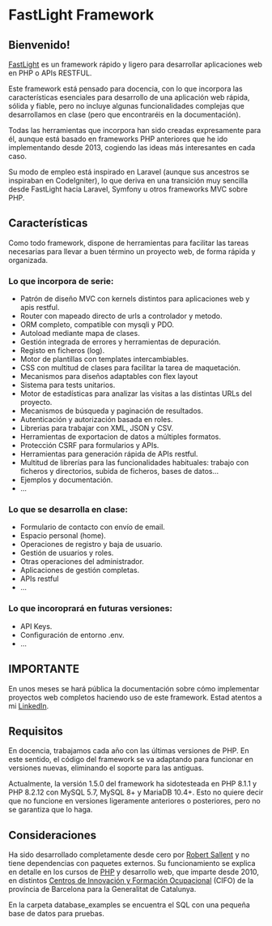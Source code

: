 <h1>FastLight Framework</h1>

    		
<h2>Bienvenido!</h2>
        		
<a href="https://github.com/robertsallent/fastlight">FastLight</a> es un framework rápido y ligero para desarrollar aplicaciones web en PHP o APIs RESTFUL.

Este framework está pensado para docencia, con lo que incorpora las características  esenciales para desarrollo de una aplicación web rápida, sólida y fiable, pero no incluye algunas funcionalidades complejas que desarrollamos en clase (pero que encontraréis en la documentación). 

Todas las herramientas que incorpora han sido creadas expresamente para él, aunque está basado en frameworks PHP anteriores que he ido implementando desde 2013, cogiendo las ideas más interesantes en cada caso.

Su modo de empleo está inspirado en Laravel (aunque sus ancestros se inspiraban en CodeIgniter), lo que deriva en una transición muy sencilla desde FastLight hacia Laravel, Symfony u otros frameworks     		       MVC sobre PHP.	    
		   
<h2>Características</h2>
		    	
Como todo framework, dispone de herramientas para facilitar las tareas necesarias para llevar a buen término un proyecto web, de forma rápida y organizada.

<h3>Lo que incorpora de serie:</h3>

- Patrón de diseño MVC con kernels distintos para aplicaciones web y apis restful. 
- Router con mapeado directo de urls a controlador y metodo.
- ORM completo, compatible con mysqli y PDO.
- Autoload mediante mapa de clases.
- Gestión integrada de errores y herramientas de depuración.
- Registo en ficheros (log).
- Motor de plantillas con templates intercambiables.
- CSS con multitud de clases para facilitar la tarea de maquetación.
- Mecanismos para diseños adaptables con flex layout 
- Sistema para tests unitarios.
- Motor de estadísticas para analizar las visitas a las distintas URLs del proyecto.
- Mecanismos de búsqueda y paginación de resultados.
- Autenticación y autorización basada en roles.
- Librerias para trabajar con XML, JSON y CSV.
- Herramientas de exportacion de datos a múltiples formatos.
- Protección CSRF para formularios y APIs.
- Herramientas para generación rápida de APIs restful.
- Multitud de librerías para las funcionalidades habituales: trabajo con ficheros y directorios, subida de ficheros, bases de datos...
- Ejemplos y documentación.
- ...

<h3>Lo que se desarrolla en clase:</h3>

- Formulario de contacto con envío de email.
- Espacio personal (home).
- Operaciones de registro y baja de usuario.
- Gestión de usuarios y roles.
- Otras operaciones del administrador.
- Aplicaciones de gestión completas.
- APIs restful
- ...
                        
<h3>Lo que incoroprará en futuras versiones:</h3>
                       
- API Keys.
- Configuración de entorno .env.
- ...
    				
  
<h2>IMPORTANTE</h2>
En unos meses se hará pública la documentación sobre cómo implementar proyectos web completos haciendo uso de este framework. Estad atentos a mi <a href='https://www.linkedin.com/in/robert-sallent-l%C3%B3pez-4187a866'>LinkedIn</a>.
 
<h2>Requisitos</h2>

En docencia, trabajamos cada año	con las últimas versiones de PHP. En este sentido, el código del framework se va adaptando para funcionar en versiones nuevas, eliminando el soporte para las antiguas.

Actualmente, la versión 1.5.0 del framework ha sidotesteada en PHP 8.1.1 y PHP 8.2.12 con MySQL 5.7, MySQL 8+ y MariaDB 10.4+. Esto no quiere decir que no funcione en versiones ligeramente anteriores o posteriores, pero no se garantiza que lo haga.

<h2>Consideraciones</h2>
Ha sido desarrollado completamente desde cero por <a href="https://robertsallent.com">Robert Sallent</a> y no tiene dependencias con paquetes externos. Su funcionamiento se explica en detalle en los cursos de <a href="https://php.net">PHP</a> y desarrollo web, que imparte desde 2010, en distintos <a href="https://serveiocupacio.gencat.cat/es/soc/com-ens-organitzem/centres-propis-formacio-cifo-cfpa/centres-dinnovacio-i-formacio-ocupacional-cifo/index.html">Centros de Innovación y Formación Ocupacional</a> (CIFO) de la província de Barcelona para la Generalitat de Catalunya.
        		   	   
En la carpeta database_examples se encuentra el SQL con una pequeña base de datos para pruebas.
        		   
    		  
